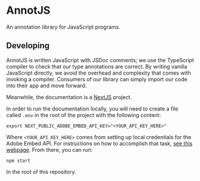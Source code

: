 # AnnotJS

An annotation library for JavaScript programs.

## Developing

AnnotJS is written JavaScript with JSDoc comments; we use the TypeScript
compiler to check that our type annotations are correct. By writing
vanilla JavaScript directly, we avoid the overhead and complexity that
comes with invoking a compiler. Consumers of our library can simply
import our code into their app and move forward.

Meanwhile, the documentation is a [NextJS](https://nextjs.org) project.

In order to run the documentation locally, you will need to create a file
called `.env` in the root of the project with the following content:

```
export NEXT_PUBLIC_ADOBE_EMBED_API_KEY="<YOUR_API_KEY_HERE>"
```

Where `<YOUR_API_KEY_HERE>` comes from setting up local credentials for the Adobe Embed API.
For instructions on how to accomplish that task, [see this webpage](https://developer.adobe.com/document-services/docs/overview/pdf-embed-api/).
From there, you can run:

```
npm start
```

In the root of this repository.
